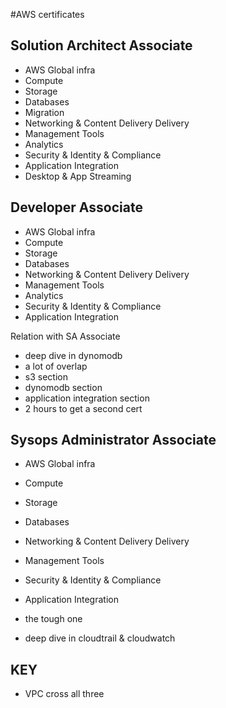 #AWS certificates

## Solution Architect Associate

* AWS Global infra
* Compute
* Storage
* Databases
* Migration
* Networking & Content Delivery Delivery
* Management Tools
* Analytics
* Security & Identity & Compliance
* Application Integration
* Desktop & App Streaming

## Developer Associate

* AWS Global infra
* Compute
* Storage
* Databases
* Networking & Content Delivery Delivery
* Management Tools
* Analytics
* Security & Identity & Compliance
* Application Integration

Relation with SA Associate
* deep dive in dynomodb
* a lot of overlap
* s3 section
* dynomodb section
* application integration section
* 2 hours to get a second cert

## Sysops Administrator Associate

* AWS Global infra
* Compute
* Storage
* Databases
* Networking & Content Delivery Delivery
* Management Tools
* Security & Identity & Compliance
* Application Integration

* the tough one
* deep dive in cloudtrail & cloudwatch

## KEY

* VPC cross all three
